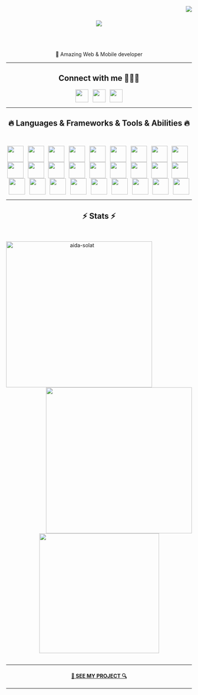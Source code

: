 <img align="right" src="https://visitor-badge.laobi.icu/badge?page_id=aida-solat.aida-solat">

<h1 align="center">
    <a href="https://git.io/typing-svg">
        <img
            src="https://readme-typing-svg.herokuapp.com/?lines=Hello+Thanks+for+visiting+my+github!+👋;💖Professional+developer....;">
    </a>
</h1>

<br>
<p align="center">
    <br>
    🔬 Amazing Web & Mobile developer
    <br>

</p>

<hr>
<h2 align='center'> Connect with me 🙋🏼‍♀️ </h2>
<p align='center'>
    <a href='https://www.linkedin.com/in/aida-solat/'> <img width='35px' align='center'
            src="https://raw.githubusercontent.com/rahulbanerjee26/githubAboutMeGenerator/main/icons/linked-in-alt.svg" /></a>
    &nbsp;
    <a href='https://github.com/aida-solat'> <img width='35px' align='center'
            src="https://raw.githubusercontent.com/rahulbanerjee26/githubAboutMeGenerator/main/icons/github.svg" /></a>
   &nbsp;
    <a href="mailto:aidasolatco@gmail.com?subject=Would you like more information?"> <img width='35px' align='center'
            src="https://raw.githubusercontent.com/rahulbanerjee26/githubAboutMeGenerator/main/icons/yahoo.svg" /></a>


</p>


<hr>
<h2 align="center">🔥 Languages & Frameworks & Tools & Abilities 🔥</h2>
<br>
<p align="center">

   <img width ='44px' align='center' src ='https://raw.githubusercontent.com/rahulbanerjee26/githubAboutMeGenerator/main/icons/javascript.svg'>
   &nbsp;
<img width ='44px' align='center' src ='https://raw.githubusercontent.com/rahulbanerjee26/githubAboutMeGenerator/main/icons/typescript.svg'>
    &nbsp;
    <img width ='44px' align='center' src ='https://raw.githubusercontent.com/rahulbanerjee26/githubAboutMeGenerator/main/icons/nodejs.svg'>
    &nbsp;
    <img width ='44px' align='center' src ='https://raw.githubusercontent.com/rahulbanerjee26/githubAboutMeGenerator/main/icons/html.svg'> 
&nbsp;
<img width ='44px' align='center' src ='https://raw.githubusercontent.com/rahulbanerjee26/githubAboutMeGenerator/main/icons/css.svg'>
    &nbsp;
<img width ='44px' align='center' src ='https://raw.githubusercontent.com/rahulbanerjee26/githubAboutMeGenerator/main/icons/sass.svg'>
    &nbsp;
   <img width ='44px' align='center' src ='https://raw.githubusercontent.com/rahulbanerjee26/githubAboutMeGenerator/main/icons/reactjs.svg'>
    &nbsp;
     <img width ='44px' align='center' src ='https://raw.githubusercontent.com/rahulbanerjee26/githubAboutMeGenerator/main/icons/angularjs.svg'>
    &nbsp;
      <img width ='44px' align='center' src ='https://raw.githubusercontent.com/rahulbanerjee26/githubAboutMeGenerator/main/icons/express.svg'>
    &nbsp;
     <img width ='44px' align='center' src ='https://raw.githubusercontent.com/rahulbanerjee26/githubAboutMeGenerator/main/icons/nextjs.svg'>
    &nbsp;
    <img width ='44px' align='center' src ='https://raw.githubusercontent.com/rahulbanerjee26/githubAboutMeGenerator/main/icons/redux.svg'>
    &nbsp;
    <img width ='44px' align='center' src ='https://raw.githubusercontent.com/rahulbanerjee26/githubAboutMeGenerator/main/icons/bootstrap.svg'>
    &nbsp;
    <img width ='44px' align='center' src ='https://raw.githubusercontent.com/rahulbanerjee26/githubAboutMeGenerator/main/icons/reactnative.svg'>
&nbsp;
 <img width ='44px' align='center' src ='https://raw.githubusercontent.com/rahulbanerjee26/githubAboutMeGenerator/main/icons/jest.svg'>
&nbsp;
<img width ='44px' align='center' src ='https://raw.githubusercontent.com/rahulbanerjee26/githubAboutMeGenerator/main/icons/jasmine.svg'>
&nbsp;
    <img width ='44px' align='center' src ='https://raw.githubusercontent.com/rahulbanerjee26/githubAboutMeGenerator/main/icons/selenium.svg'>
&nbsp;
 <img width ='44px' align='center' src ='https://raw.githubusercontent.com/rahulbanerjee26/githubAboutMeGenerator/main/icons/webpack.svg'>
&nbsp;
<img width ='44px' align='center' src ='https://raw.githubusercontent.com/rahulbanerjee26/githubAboutMeGenerator/main/icons/babel.svg'>
    &nbsp;
    <img width ='44px' align='center' src ='https://raw.githubusercontent.com/rahulbanerjee26/githubAboutMeGenerator/main/icons/git.svg'>
    &nbsp;
    <img width ='44px' align='center' src ='https://raw.githubusercontent.com/rahulbanerjee26/githubAboutMeGenerator/main/icons/mongodb.svg'>
    &nbsp;
<img width ='44px' align='center' src ='https://raw.githubusercontent.com/rahulbanerjee26/githubAboutMeGenerator/main/icons/postgresql.svg'>
&nbsp;
<img width ='44px' align='center' src ='https://raw.githubusercontent.com/rahulbanerjee26/githubAboutMeGenerator/main/icons/mysql.svg'>
    &nbsp;
    <img width ='44px' align='center' src ='https://raw.githubusercontent.com/rahulbanerjee26/githubAboutMeGenerator/main/icons/oracle.svg'>
    &nbsp;
     <img width ='44px' align='center' src ='https://raw.githubusercontent.com/rahulbanerjee26/githubAboutMeGenerator/main/icons/docker.svg'>
    &nbsp;
    <img width ='44px' align='center' src ='https://raw.githubusercontent.com/rahulbanerjee26/githubAboutMeGenerator/main/icons/postman.svg'>
    &nbsp;
    <img width ='44px' align='center' src ='https://raw.githubusercontent.com/rahulbanerjee26/githubAboutMeGenerator/main/icons/github.svg'>
    &nbsp;
    <img width ='44px' align='center' src ='https://raw.githubusercontent.com/rahulbanerjee26/githubAboutMeGenerator/main/icons/tailwind.svg'>                         
</p>
<hr>
<h2 align="center">⚡ Stats ⚡</h2>
<br>
<p align=center>
<div align=center>
    <a href="#" title="Go to Source">
        <img align="left" width=396
            src="https://github-readme-streak-stats.herokuapp.com/?user=aida-solat&hide_border=true&theme=tokyonight"
            alt="aida-solat" />
    </a>
    <a href="#" title="Go to Source">
        <img align="right" width=396
            src="https://github-readme-stats.vercel.app/api?username=aida-solat&show_icons=true&hide_border=true&theme=tokyonight&rank_icon=github" />
    </a>
</div>
<br><br><br><br><br><br><br><br><br>
<div align=center>
    <a href="#">
        <img width=325 align="center"
            src="https://github-readme-stats.vercel.app/api/top-langs/?username=aida-solat&hide=c%23,powershell,Mathematica,Ruby,Objective-C,Objective-C%2b%2b,Cuda&langs_count=8&layout=compact&hide_border=true&theme=tokyonight" />
    </a>
</div>
<br>

</p>
<hr>


<h4 align="center">
    <a href="https://github.com/stars/aida-solat/lists/my-project" title="Show Repositories">🔎 SEE MY PROJECT 🔍</a>
</h4>

<hr>
